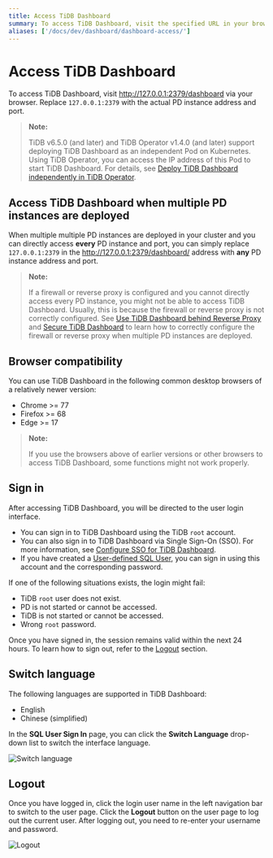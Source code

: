 ```yaml
---
title: Access TiDB Dashboard
summary: To access TiDB Dashboard, visit the specified URL in your browser. For multiple PD instances, replace the address with any PD instance address and port. Use Chrome, Firefox, or Edge browsers of newer versions. Sign in with the TiDB root account or a user-defined SQL user. The session remains valid for 24 hours. Switch between English and Chinese languages. To log out, click the user name and then the Logout button.
aliases: ['/docs/dev/dashboard/dashboard-access/']
---
```


# Access TiDB Dashboard

To access TiDB Dashboard, visit <http://127.0.0.1:2379/dashboard> via your browser. Replace `127.0.0.1:2379` with the actual PD instance address and port.

> **Note:**
>
> TiDB v6.5.0 (and later) and TiDB Operator v1.4.0 (and later) support deploying TiDB Dashboard as an independent Pod on Kubernetes. Using TiDB Operator, you can access the IP address of this Pod to start TiDB Dashboard. For details, see [Deploy TiDB Dashboard independently in TiDB Operator](https://docs.pingcap.com/tidb-in-kubernetes/dev/get-started#deploy-tidb-dashboard-independently).

## Access TiDB Dashboard when multiple PD instances are deployed

When multiple multiple PD instances are deployed in your cluster and you can directly access **every** PD instance and port, you can simply replace `127.0.0.1:2379` in the <http://127.0.0.1:2379/dashboard/> address with **any** PD instance address and port.

> **Note:**
>
> If a firewall or reverse proxy is configured and you cannot directly access every PD instance, you might not be able to access TiDB Dashboard. Usually, this is because the firewall or reverse proxy is not correctly configured. See [Use TiDB Dashboard behind Reverse Proxy](/dashboard/dashboard-ops-reverse-proxy.md) and [Secure TiDB Dashboard](/dashboard/dashboard-ops-security.md) to learn how to correctly configure the firewall or reverse proxy when multiple PD instances are deployed.

## Browser compatibility

You can use TiDB Dashboard in the following common desktop browsers of a relatively newer version:

- Chrome >= 77
- Firefox >= 68
- Edge >= 17

> **Note:**
>
> If you use the browsers above of earlier versions or other browsers to access TiDB Dashboard, some functions might not work properly.

## Sign in

After accessing TiDB Dashboard, you will be directed to the user login interface.

- You can sign in to TiDB Dashboard using the TiDB `root` account.
- You can also sign in to TiDB Dashboard via Single Sign-On (SSO). For more information, see [Configure SSO for TiDB Dashboard](/dashboard/dashboard-session-sso.md).
- If you have created a [User-defined SQL User](/dashboard/dashboard-user.md), you can sign in using this account and the corresponding password.

If one of the following situations exists, the login might fail:

- TiDB `root` user does not exist.
- PD is not started or cannot be accessed.
- TiDB is not started or cannot be accessed.
- Wrong `root` password.

Once you have signed in, the session remains valid within the next 24 hours. To learn how to sign out, refer to the [Logout](#logout) section.

## Switch language

The following languages are supported in TiDB Dashboard:

- English
- Chinese (simplified)

In the **SQL User Sign In** page, you can click the **Switch Language** drop-down list to switch the interface language.

![Switch language](https://docs-download.pingcap.com/media/images/docs/dashboard/dashboard-access-switch-language.png)

## Logout

Once you have logged in, click the login user name in the left navigation bar to switch to the user page. Click the **Logout** button on the user page to log out the current user. After logging out, you need to re-enter your username and password.

![Logout](https://docs-download.pingcap.com/media/images/docs/dashboard/dashboard-access-logout.png)
